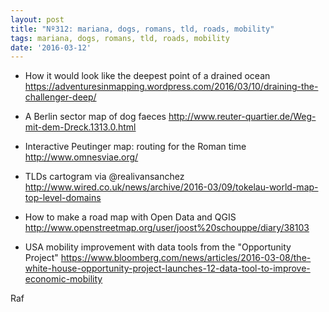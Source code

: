 ```yaml
---
layout: post
title: "Nº312: mariana, dogs, romans, tld, roads, mobility"
tags: mariana, dogs, romans, tld, roads, mobility
date: '2016-03-12'
---
```


* How it would look like the deepest point of a drained ocean
  https://adventuresinmapping.wordpress.com/2016/03/10/draining-the-challenger-deep/

* A Berlin sector map of dog faeces
  http://www.reuter-quartier.de/Weg-mit-dem-Dreck.1313.0.html

* Interactive Peutinger map: routing for the Roman time
  http://www.omnesviae.org/

* TLDs cartogram via @realivansanchez
  http://www.wired.co.uk/news/archive/2016-03/09/tokelau-world-map-top-level-domains

* How to make a road map with Open Data and QGIS
  http://www.openstreetmap.org/user/joost%20schouppe/diary/38103

* USA mobility improvement with data tools from the "Opportunity Project"
  https://www.bloomberg.com/news/articles/2016-03-08/the-white-house-opportunity-project-launches-12-data-tool-to-improve-economic-mobility

Raf
